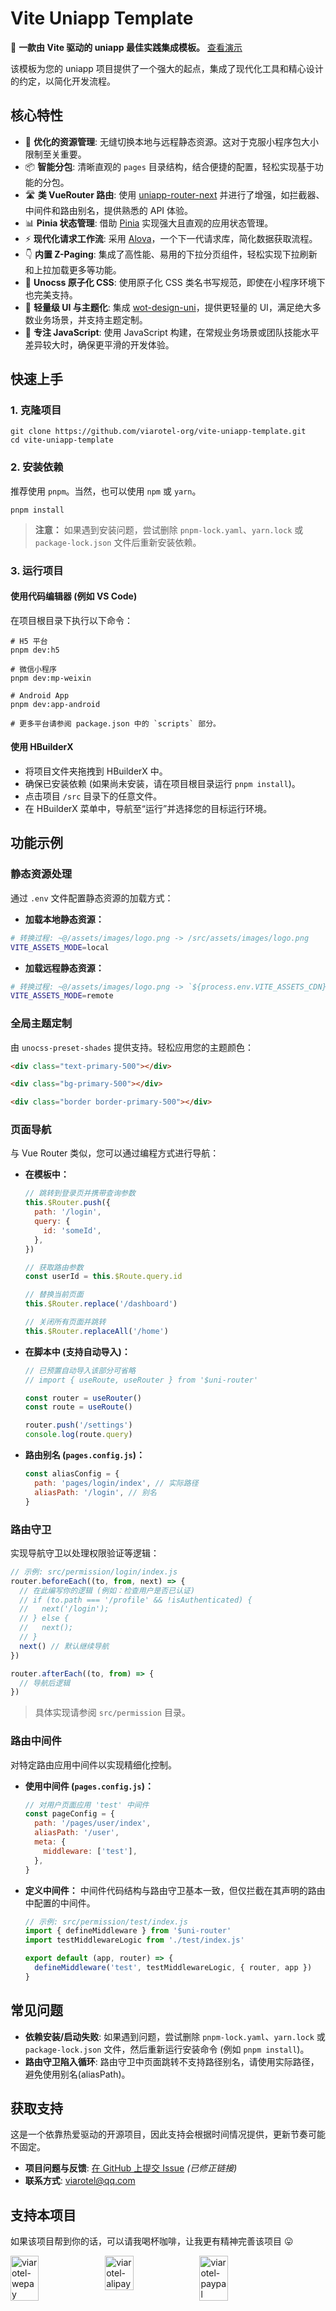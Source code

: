 # Vite Uniapp Template

🚀 **一款由 Vite 驱动的 uniapp 最佳实践集成模板。** [查看演示](https://vite-uniapp-template.netlify.app/)

该模板为您的 uniapp 项目提供了一个强大的起点，集成了现代化工具和精心设计的约定，以简化开发流程。

## 核心特性

- 💪 **优化的资源管理**: 无缝切换本地与远程静态资源。这对于克服小程序包大小限制至关重要。
- 📦 **智能分包**: 清晰直观的 `pages` 目录结构，结合便捷的配置，轻松实现基于功能的分包。
- 🛣 **类 VueRouter 路由**: 使用 [uniapp-router-next](https://www.npmjs.com/package/uniapp-router-next) 并进行了增强，如拦截器、中间件和路由别名，提供熟悉的 API 体验。
- 📊 **Pinia 状态管理**: 借助 [Pinia](https://pinia.vuejs.org/) 实现强大且直观的应用状态管理。
- ⚡️ **现代化请求工作流**: 采用 [Alova](https://alova.js.org/)，一个下一代请求库，简化数据获取流程。
- 👇 **内置 Z-Paging**: 集成了高性能、易用的下拉分页组件，轻松实现下拉刷新和上拉加载更多等功能。
- 💅 **Unocss 原子化 CSS**: 使用原子化 CSS 类名书写规范，即使在小程序环境下也完美支持。
- 🎨 **轻量级 UI 与主题化**: 集成 [wot-design-uni](https://netlify.wot-design-uni.cn/)，提供更轻量的 UI，满足绝大多数业务场景，并支持主题定制。
- 📝 **专注 JavaScript**: 使用 JavaScript 构建，在常规业务场景或团队技能水平差异较大时，确保更平滑的开发体验。

## 快速上手

### 1. 克隆项目

```shell
git clone https://github.com/viarotel-org/vite-uniapp-template.git
cd vite-uniapp-template
```

### 2\. 安装依赖

推荐使用 `pnpm`。当然，也可以使用 `npm` 或 `yarn`。

```shell
pnpm install
```

> **注意：** 如果遇到安装问题，尝试删除 `pnpm-lock.yaml`、`yarn.lock` 或 `package-lock.json` 文件后重新安装依赖。

### 3\. 运行项目

#### 使用代码编辑器 (例如 VS Code)

在项目根目录下执行以下命令：

```shell
# H5 平台
pnpm dev:h5

# 微信小程序
pnpm dev:mp-weixin

# Android App
pnpm dev:app-android

# 更多平台请参阅 package.json 中的 `scripts` 部分。
```

#### 使用 HBuilderX

- 将项目文件夹拖拽到 HBuilderX 中。
- 确保已安装依赖 (如果尚未安装，请在项目根目录运行 `pnpm install`)。
- 点击项目 `/src` 目录下的任意文件。
- 在 HBuilderX 菜单中，导航至“运行”并选择您的目标运行环境。

## 功能示例

### 静态资源处理

通过 `.env` 文件配置静态资源的加载方式：

- **加载本地静态资源：**

```bash
# 转换过程: ~@/assets/images/logo.png -> /src/assets/images/logo.png
VITE_ASSETS_MODE=local
```

- **加载远程静态资源：**

```bash
# 转换过程: ~@/assets/images/logo.png -> `${process.env.VITE_ASSETS_CDN}/images/logo.png`
VITE_ASSETS_MODE=remote
```

### 全局主题定制

由 `unocss-preset-shades` 提供支持。轻松应用您的主题颜色：

```html
<div class="text-primary-500"></div>

<div class="bg-primary-500"></div>

<div class="border border-primary-500"></div>
```

### 页面导航

与 Vue Router 类似，您可以通过编程方式进行导航：

- **在模板中：**

  ```javascript
  // 跳转到登录页并携带查询参数
  this.$Router.push({
    path: '/login',
    query: {
      id: 'someId',
    },
  })

  // 获取路由参数
  const userId = this.$Route.query.id

  // 替换当前页面
  this.$Router.replace('/dashboard')

  // 关闭所有页面并跳转
  this.$Router.replaceAll('/home')
  ```

- **在脚本中 (支持自动导入)：**

  ```javascript
  // 已预置自动导入该部分可省略
  // import { useRoute, useRouter } from '$uni-router'

  const router = useRouter()
  const route = useRoute()

  router.push('/settings')
  console.log(route.query)
  ```

- **路由别名 (`pages.config.js`)：**

  ```javascript
  const aliasConfig = {
    path: 'pages/login/index', // 实际路径
    aliasPath: '/login', // 别名
  }
  ```

### 路由守卫

实现导航守卫以处理权限验证等逻辑：

```javascript
// 示例: src/permission/login/index.js
router.beforeEach((to, from, next) => {
  // 在此编写你的逻辑 (例如：检查用户是否已认证)
  // if (to.path === '/profile' && !isAuthenticated) {
  //   next('/login');
  // } else {
  //   next();
  // }
  next() // 默认继续导航
})

router.afterEach((to, from) => {
  // 导航后逻辑
})
```

> 具体实现请参阅 `src/permission` 目录。

### 路由中间件

对特定路由应用中间件以实现精细化控制。

- **使用中间件 (`pages.config.js`)：**

  ```javascript
  // 对用户页面应用 'test' 中间件
  const pageConfig = {
    path: '/pages/user/index',
    aliasPath: '/user',
    meta: {
      middleware: ['test'],
    },
  }
  ```

- **定义中间件：**
  中间件代码结构与路由守卫基本一致，但仅拦截在其声明的路由中配置的中间件。

  ```javascript
  // 示例: src/permission/test/index.js
  import { defineMiddleware } from '$uni-router'
  import testMiddlewareLogic from './test/index.js'

  export default (app, router) => {
    defineMiddleware('test', testMiddlewareLogic, { router, app })
  }
  ```

## 常见问题

- **依赖安装/启动失败**:
  如果遇到问题，尝试删除 `pnpm-lock.yaml`、`yarn.lock` 或 `package-lock.json` 文件，然后重新运行安装命令 (例如 `pnpm install`)。
- **路由守卫陷入循环**:
  路由守卫中页面跳转不支持路径别名，请使用实际路径，避免使用别名(aliasPath)。

## 获取支持

这是一个依靠热爱驱动的开源项目，因此支持会根据时间情况提供，更新节奏可能不固定。

- **项目问题与反馈**: [在 GitHub 上提交 Issue](https://www.google.com/search?q=https://github.com/viarotel/vite-uniapp-template/issues) _(已修正链接)_
- **联系方式**: viarotel@qq.com

## 支持本项目

如果该项目帮到你的话，可以请我喝杯咖啡，让我更有精神完善该项目 😛

<div style="display:flex;">
  <img src="https://cdn.jsdelivr.net/gh/viarotel-org/escrcpy@main/src/assets/sponsor/viarotel-wepay.png" alt="viarotel-wepay" width="30%">
  <img src="https://cdn.jsdelivr.net/gh/viarotel-org/escrcpy@main/src/assets/sponsor/viarotel-alipay.png" alt="viarotel-alipay" width="30%">
  <img src="https://cdn.jsdelivr.net/gh/viarotel-org/escrcpy@main/src/assets/sponsor/viarotel-paypal.png" alt="viarotel-paypal" width="30%">
</div>